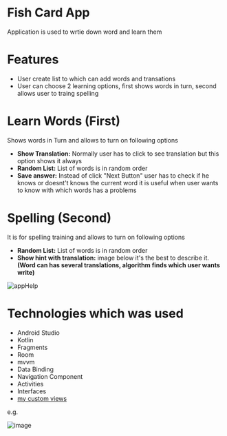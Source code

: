 # Fish Card App
Application is used to wrtie down word and learn them


# Features
- User create list to which can add words and transations
- User can choose 2 learning options, first shows words in turn, second allows user to traing spelling

# Learn Words (First)
Shows words in Turn and allows to turn on following options
- **Show Translation:** Normally user has to click to see translation but this option shows it always
- **Random List:** List of words is in random order
- **Save answer:** Instead of click "Next Button" user has to check if he knows or doesnt't knows the current word 
it is useful when user wants to know with which words has a problems

# Spelling (Second)
It is for spelling training and allows to turn on following options
- **Random List:** List of words is in random order
- **Show hint with translation:** image below it's the best to describe it. **(Word can has several translations, algorithm finds which user wants write)** 

![appHelp](https://user-images.githubusercontent.com/64414992/109427890-baece300-79f4-11eb-978c-525b466495e3.png)

 # Technologies which was used
- Android Studio
- Kotlin
- Fragments
- Room
- mvvm
- Data Binding
- Navigation Component
- Activities
- Interfaces
- [my custom views](https://github.com/Arakim411/FishCardsApp/tree/master/app/src/main/java/com/applications/fishcardroomandmvvm/customViews)

e.g.

![image](https://user-images.githubusercontent.com/64414992/109428407-554e2600-79f7-11eb-89a6-a884caa4b529.png)







 


  

